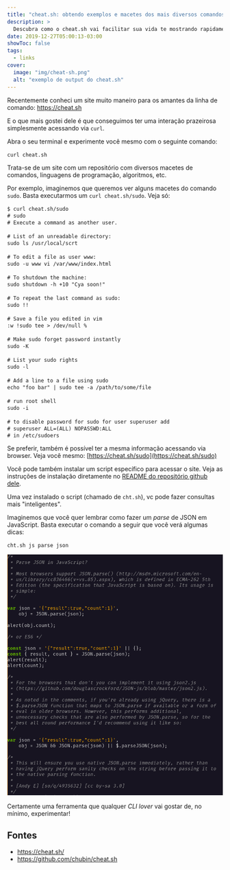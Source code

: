 ```yaml
---
title: "cheat.sh: obtendo exemplos e macetes dos mais diversos comandos"
description: >
  Descubra como o cheat.sh vai facilitar sua vida te mostrando rapidamente vários macetes e exemplos de uso dos mais diversos comandos. Podendo inclusive ser acessado diretamente da linha de comando.
date: 2019-12-27T05:00:13-03:00
showToc: false
tags:
  - links
cover:
  image: "img/cheat-sh.png"
  alt: "exemplo de output do cheat.sh"
---
```


Recentemente conheci um site muito maneiro para os amantes da linha de comando: https://cheat.sh

E o que mais gostei dele é que conseguimos ter uma interação prazeirosa simplesmente acessando via `curl`.

Abra o seu terminal e experimente você mesmo com o seguinte comando:

```shell-session
curl cheat.sh
```

Trata-se de um site com um repositório com diversos macetes de comandos, linguagens de programação, algoritmos, etc.

Por exemplo, imaginemos que queremos ver alguns macetes do comando `sudo`. Basta executarmos um `curl cheat.sh/sudo`. Veja só:

```shell-session
$ curl cheat.sh/sudo
# sudo
# Execute a command as another user.

# List of an unreadable directory:
sudo ls /usr/local/scrt

# To edit a file as user www:
sudo -u www vi /var/www/index.html

# To shutdown the machine:
sudo shutdown -h +10 "Cya soon!"

# To repeat the last command as sudo:
sudo !!

# Save a file you edited in vim
:w !sudo tee > /dev/null %

# Make sudo forget password instantly
sudo -K

# List your sudo rights
sudo -l

# Add a line to a file using sudo
echo "foo bar" | sudo tee -a /path/to/some/file

# run root shell
sudo -i

# to disable password for sudo for user superuser add
# superuser ALL=(ALL) NOPASSWD:ALL
# in /etc/sudoers
```

Se preferir, também é possível ter a mesma informação acessando via browser. Veja você mesmo: [https://cheat.sh/sudo](https://cheat.sh/sudo)

Você pode também instalar um script específico para acessar o site. Veja as instruções de instalação diretamente no [README do repositório github dele](https://github.com/chubin/cheat.sh#command-line-client-chtsh).

Uma vez instalado o script (chamado de `cht.sh`), vc pode fazer consultas mais "inteligentes".

Imaginemos que você quer lembrar como fazer um _parse_ de JSON em JavaScript. Basta executar o comando a seguir que você verá algumas dicas:

```shell-session
cht.sh js parse json
```

![cheat-sh-json](/img/cheat-sh-json.png)

Certamente uma ferramenta que qualquer _CLI lover_ vai gostar de, no mínimo, experimentar!

## Fontes

- https://cheat.sh/
- https://github.com/chubin/cheat.sh

